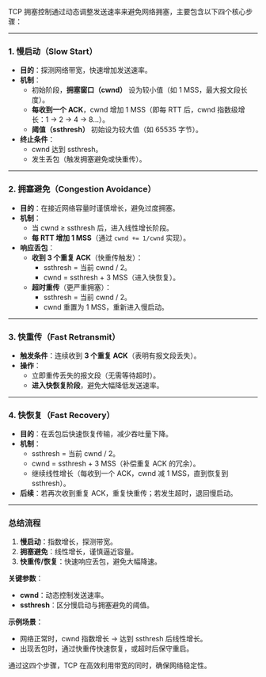 TCP 拥塞控制通过动态调整发送速率来避免网络拥塞，主要包含以下四个核心步骤：

---

### **1. 慢启动（Slow Start）**
- **目的**：探测网络带宽，快速增加发送速率。
- **机制**：
  - 初始阶段，**拥塞窗口（cwnd）** 设为较小值（如 1 MSS，最大报文段长度）。
  - **每收到一个 ACK**，cwnd 增加 1 MSS（即每 RTT 后，cwnd 指数级增长：1 → 2 → 4 → 8...）。
  - **阈值（ssthresh）** 初始设为较大值（如 65535 字节）。
- **终止条件**：
  - cwnd 达到 ssthresh。
  - 发生丢包（触发拥塞避免或快重传）。

---

### **2. 拥塞避免（Congestion Avoidance）**
- **目的**：在接近网络容量时谨慎增长，避免过度拥塞。
- **机制**：
  - 当 cwnd ≥ ssthresh 后，进入线性增长阶段。
  - **每 RTT 增加 1 MSS**（通过 `cwnd += 1/cwnd` 实现）。
- **响应丢包**：
  - **收到 3 个重复 ACK**（快重传触发）：
    - ssthresh = 当前 cwnd / 2。
    - cwnd = ssthresh + 3 MSS（进入快恢复）。
  - **超时重传**（更严重拥塞）：
    - ssthresh = 当前 cwnd / 2。
    - cwnd 重置为 1 MSS，重新进入慢启动。

---

### **3. 快重传（Fast Retransmit）**
- **触发条件**：连续收到 **3 个重复 ACK**（表明有报文段丢失）。
- **操作**：
  - 立即重传丢失的报文段（无需等待超时）。
  - **进入快恢复阶段**，避免大幅降低发送速率。

---

### **4. 快恢复（Fast Recovery）**
- **目的**：在丢包后快速恢复传输，减少吞吐量下降。
- **机制**：
  - ssthresh = 当前 cwnd / 2。
  - cwnd = ssthresh + 3 MSS（补偿重复 ACK 的冗余）。
  - 继续线性增长（每收到一个 ACK，cwnd 减 1 MSS，直到恢复到 ssthresh）。
- **后续**：若再次收到重复 ACK，重复快重传；若发生超时，退回慢启动。

---

### **总结流程**
1. **慢启动**：指数增长，探测带宽。
2. **拥塞避免**：线性增长，谨慎逼近容量。
3. **快重传/恢复**：快速响应丢包，避免大幅降速。

**关键参数**：
- **cwnd**：动态控制发送速率。
- **ssthresh**：区分慢启动与拥塞避免的阈值。

**示例场景**：
- 网络正常时，cwnd 指数增长 → 达到 ssthresh 后线性增长。
- 出现丢包时，通过快重传快速恢复，或超时后保守重启。

通过这四个步骤，TCP 在高效利用带宽的同时，确保网络稳定性。